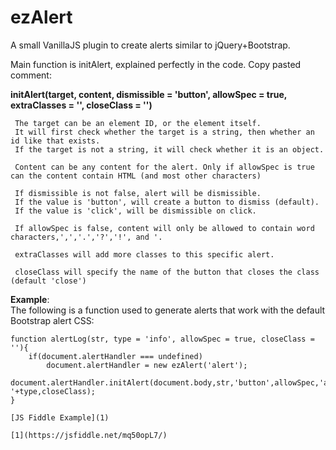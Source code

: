 # ezAlert
A small VanillaJS plugin to create alerts similar to jQuery+Bootstrap.  

Main function is initAlert, explained perfectly in the code. Copy pasted comment:

**initAlert(target, content, dismissible = 'button', allowSpec = true, extraClasses = '', closeClass = '')**  

     The target can be an element ID, or the element itself.
     It will first check whether the target is a string, then whether an id like that exists.
     If the target is not a string, it will check whether it is an object.

     Content can be any content for the alert. Only if allowSpec is true can the content contain HTML (and most other characters)

     If dismissible is not false, alert will be dismissible.
     If the value is 'button', will create a button to dismiss (default).
     If the value is 'click', will be dismissible on click.

     If allowSpec is false, content will only be allowed to contain word characters,',','.','?','!', and '.

     extraClasses will add more classes to this specific alert.

     closeClass will specify the name of the button that closes the class (default 'close')
    

**Example**:  
The following is a function used to generate alerts that work with the default Bootstrap alert CSS:  

    function alertLog(str, type = 'info', allowSpec = true, closeClass = ''){
        if(document.alertHandler === undefined)
            document.alertHandler = new ezAlert('alert');
        document.alertHandler.initAlert(document.body,str,'button',allowSpec,'alert-'+type,closeClass);
    }
    
    [JS Fiddle Example](1)
    
    [1](https://jsfiddle.net/mq50opL7/)
